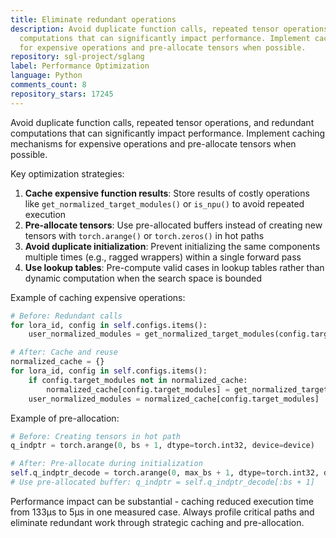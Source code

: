 ```yaml
---
title: Eliminate redundant operations
description: Avoid duplicate function calls, repeated tensor operations, and redundant
  computations that can significantly impact performance. Implement caching mechanisms
  for expensive operations and pre-allocate tensors when possible.
repository: sgl-project/sglang
label: Performance Optimization
language: Python
comments_count: 8
repository_stars: 17245
---
```


Avoid duplicate function calls, repeated tensor operations, and redundant computations that can significantly impact performance. Implement caching mechanisms for expensive operations and pre-allocate tensors when possible.

Key optimization strategies:
1. **Cache expensive function results**: Store results of costly operations like `get_normalized_target_modules()` or `is_npu()` to avoid repeated execution
2. **Pre-allocate tensors**: Use pre-allocated buffers instead of creating new tensors with `torch.arange()` or `torch.zeros()` in hot paths
3. **Avoid duplicate initialization**: Prevent initializing the same components multiple times (e.g., ragged wrappers) within a single forward pass
4. **Use lookup tables**: Pre-compute valid cases in lookup tables rather than dynamic computation when the search space is bounded

Example of caching expensive operations:
```python
# Before: Redundant calls
for lora_id, config in self.configs.items():
    user_normalized_modules = get_normalized_target_modules(config.target_modules)

# After: Cache and reuse
normalized_cache = {}
for lora_id, config in self.configs.items():
    if config.target_modules not in normalized_cache:
        normalized_cache[config.target_modules] = get_normalized_target_modules(config.target_modules)
    user_normalized_modules = normalized_cache[config.target_modules]
```

Example of pre-allocation:
```python
# Before: Creating tensors in hot path
q_indptr = torch.arange(0, bs + 1, dtype=torch.int32, device=device)

# After: Pre-allocate during initialization
self.q_indptr_decode = torch.arange(0, max_bs + 1, dtype=torch.int32, device=device)
# Use pre-allocated buffer: q_indptr = self.q_indptr_decode[:bs + 1]
```

Performance impact can be substantial - caching reduced execution time from 133μs to 5μs in one measured case. Always profile critical paths and eliminate redundant work through strategic caching and pre-allocation.